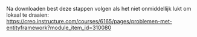 Na downloaden best deze stappen volgen als het niet onmiddellijk lukt om lokaal te draaien: https://creo.instructure.com/courses/6165/pages/problemen-met-entityframework?module_item_id=310080 
